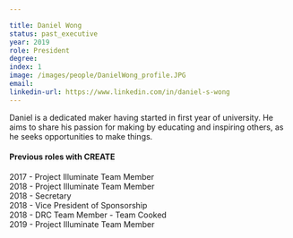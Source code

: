 ```yaml
---

title: Daniel Wong
status: past_executive
year: 2019
role: President
degree: 
index: 1
image: /images/people/DanielWong_profile.JPG
email:
linkedin-url: https://www.linkedin.com/in/daniel-s-wong
---
```

Daniel is a dedicated maker having started in first year of university. He aims to share his passion for making by educating and inspiring others, as he seeks opportunities to make things.
<h4>Previous roles with CREATE</h4>
2017 - Project Illuminate Team Member<br>
2018 - Project Illuminate Team Member<br>
2018 - Secretary<br>
2018 - Vice President of Sponsorship<br>
2018 - DRC Team Member - Team Cooked<br>
2019 - Project Illuminate Team Member